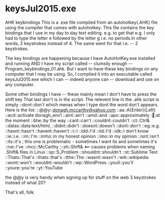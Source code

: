 # keysJul2015.exe
AHK keybindings
This is a .exe file compiled from an autohotkey(.AHK) file using the compiler that comes with autohotkey. This file 
contains the key bindings that I use in my day to day text editing. e.g. to get that e.g. I only had to type 
the letter e followed by the letter g i.e. no periods.In other words, 2 keystrokes instead of 4. The same went 
for that i.e. -- 2 keystrokes.

The key bindings are happening because I have AutoHotKey.exe installed and running AND I have my script called -- clumsily 
enough -- Program_keybindings_01.ahk. But I want to have these key bindings on any computer that I may be using. So, I complied
it into an executable called keysJul2015.exe which I can -- indeed anyone can -- download and use on any computer.

Some other bindings I have -- these mainly mean I don't have to press the shift key
That last don't is in the script. The relevent line in the .ahk script is simply ::dont::don't which menas when I type 
dont the word don't appears.
Here is the list:
::@@y::donagh.mccarthy@yahoo.com
::aa::A{Enter}{Left}
::acd::activate donagh_env1
::aint::ain't
::amd::and
::apx::approximately
::atm::at the moment
::btw::by the way
::cant::can't
::couldnt::couldn't
::ct::Ctrl&
::datas::data:text/html, <html contenteditable>
::didnt::didn't
::doesnt::doesn't
::dont::don't
::eg::e.g. 
::hasnt::hasn't
::havent::haven't
::i::I
::idd::I'd
::iid::I'd 
::idk::I don't know
::ie::i.e.
::im::I'm
::imho::in my honest opinion
::imo::in my opinion
::isnt::isn't
::its::it's ; this one is problematic - sometimes I want its and sometimes it's
::ive::I've
::mcc::McCarthy
;::sh::Shift&  <== causes problems when naming .Shift& files in Linux
::sp::S_Problem
::shouldnt::shouldn't
::st::Sublime Text
::Thats::That's
::thats::that's
::tthe::The
::wasnt::wasn't
::wik::wikipedia
::wont::won't
::wouldnt::wouldn't
::wp::WordPress
::youll::you'll
::youre::you're
::yt::YouTube

the @@y is very handy when signing up for stuff on the web 3 keystrokes instead of what 20?

That's all, folk.

